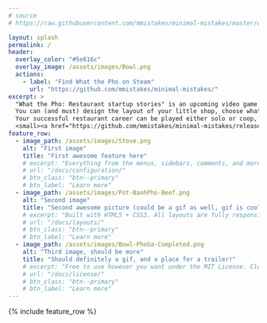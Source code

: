 ```yaml
---
# source
# https://raw.githubusercontent.com/mmistakes/minimal-mistakes/master/docs/_pages/home.md

layout: splash
permalink: /
header:
  overlay_color: "#5e616c"
  overlay_image: /assets/images/Bowl.png
  actions:
    - label: "Find What the Pho on Steam"
      url: "https://github.com/mmistakes/minimal-mistakes/"
excerpt: >
  "What the Pho: Restaurant startup stories" is an upcoming video game about creating and managing your own restaurant dream. <br />
  You can (and must) design the layout of your little shop, choose what food to show in the menu, buy ingredients, prepare the meal, serve it to the customer, make money and clean up the mess.<br />
  Your successful restaurant career can be played either solo or coop, and a special arcade mode that support up to 4 players (or more, 5 or 6 might be possible).
  <small><a href="https://github.com/mmistakes/minimal-mistakes/releases/tag/4.16.5">Coming to Steam and hopefully, more platforms.</a></small>
feature_row:
  - image_path: /assets/images/Stove.png
    alt: "First image"
    title: "First awesome feature here"
    # excerpt: "Everything from the menus, sidebars, comments, and more can be configured or set with YAML Front Matter."
    # url: "/docs/configuration/"
    # btn_class: "btn--primary"
    # btn_label: "Learn more"
  - image_path: /assets/images/Pot-BanhPho-Beef.png
    alt: "Second image"
    title: "Second awesome picture (could be a gif as well, gif is cooler)"
    # excerpt: "Built with HTML5 + CSS3. All layouts are fully responsive with helpers to augment your content."
    # url: "/docs/layouts/"
    # btn_class: "btn--primary"
    # btn_label: "Learn more"
  - image_path: /assets/images/Bowl-PhoGa-Completed.png
    alt: "Third image, should be more"
    title: "Should definitely a gif, and a place for a trailer!"
    # excerpt: "Free to use however you want under the MIT License. Clone it, fork it, customize it... whatever!"
    # url: "/docs/license/"
    # btn_class: "btn--primary"
    # btn_label: "Learn more"      
---
```


{% include feature_row %}